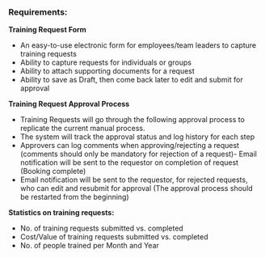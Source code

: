 
### **Requirements:**
**Training Request Form**
- An easy-to-use electronic form for employees/team leaders to capture training requests
- Ability to capture requests for individuals or groups
- Ability to attach supporting documents for a request
- Ability to save as Draft, then come back later to edit and submit for approval

**Training Request Approval Process**

- Training Requests will go through the following approval process to replicate the current manual
process.
- The system will track the approval status and log history for each step
- Approvers can log comments when approving/rejecting a request (comments should only be
mandatory for rejection of a request)- Email notification will be sent to the requestor on completion of request (Booking complete)
- Email notification will be sent to the requestor, for rejected requests, who can edit and
resubmit for approval (The approval process should be restarted from the beginning)

**Statistics on training requests:**
- No. of training requests submitted vs. completed
- Cost/Value of training requests submitted vs. completed
- No. of people trained per Month and Year